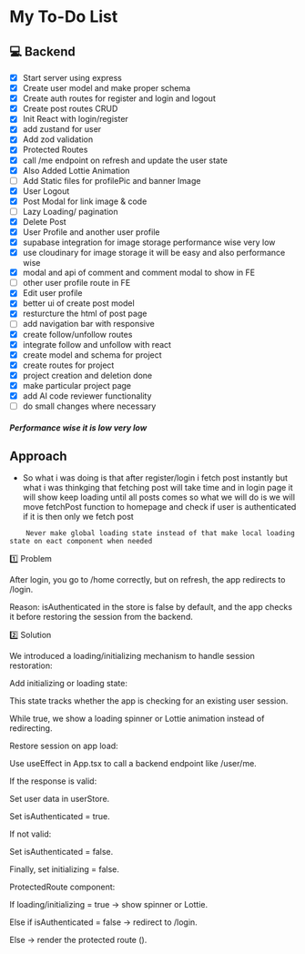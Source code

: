 # My To-Do List

## 💻 Backend

- [x] Start server using express
- [x] Create user model and make proper schema
- [x] Create auth routes for register and login and logout
- [x] Create post routes CRUD
- [x] Init React with login/register
- [x] add zustand for user
- [x] Add zod validation
- [x] Protected Routes
- [x] call /me endpoint on refresh and update the user state
- [x] Also Added Lottie Animation
- [ ] Add Static files for profilePic and banner Image
- [x] User Logout
- [x] Post Modal for link image & code
- [ ] Lazy Loading/ pagination
- [x] Delete Post
- [x] User Profile and another user profile
- [x] supabase integration for image storage performance wise very low
- [x] use cloudinary for image storage it will be easy and also performance wise
- [x] modal and api of comment and comment modal to show in FE
- [ ] other user profile route in FE
- [x] Edit user profile
- [x] better ui of create post model
- [x] resturcture the html of post page
- [ ] add navigation bar with responsive
- [x] create follow/unfollow routes
- [x] integrate follow and unfollow with react
- [x] create model and schema for project
- [x] create routes for project
- [x] project creation and deletion done
- [x] make particular project page
- [x] add AI code reviewer functionality
- [ ] do small changes where necessary

##### Performance wise it is low very low

## Approach

- So what i was doing is that after register/login i fetch post instantly but what i was thinkging that fetching post will take time and in login page it will show keep loading until all posts comes so what we will do is we will move fetchPost function to homepage and check if user is authenticated if it is then only we fetch post

```
    Never make global loading state instead of that make local loading state on eact component when needed
```

1️⃣ Problem

After login, you go to /home correctly, but on refresh, the app redirects to /login.

Reason: isAuthenticated in the store is false by default, and the app checks it before restoring the session from the backend.

2️⃣ Solution

We introduced a loading/initializing mechanism to handle session restoration:

Add initializing or loading state:

This state tracks whether the app is checking for an existing user session.

While true, we show a loading spinner or Lottie animation instead of redirecting.

Restore session on app load:

Use useEffect in App.tsx to call a backend endpoint like /user/me.

If the response is valid:

Set user data in userStore.

Set isAuthenticated = true.

If not valid:

Set isAuthenticated = false.

Finally, set initializing = false.

ProtectedRoute component:

If loading/initializing = true → show spinner or Lottie.

Else if isAuthenticated = false → redirect to /login.

Else → render the protected route (<Outlet />).
